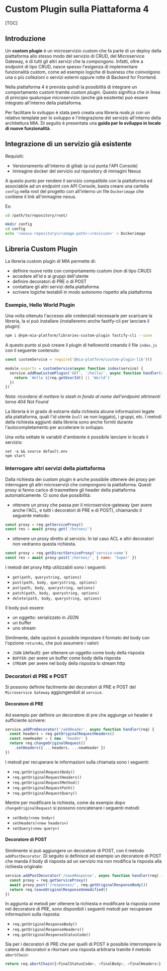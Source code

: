 # Custom Plugin sulla Piattaforma 4

[TOC]

## Introduzione

Un **custom plugin** è un microservizio custom che fa parte di un deploy della piattaforma
allo stesso modo del servizio di CRUD, del Microservice Gateway, e di tutti gli altri servizi che la compongono. Infatti, oltre a endpoint di tipo CRUD, nasce spesso l'esigenza di implementare funzionalità custom, come ad esempio logiche di business che coinvolgono una o più collezioni o servizi esterni oppure rotte di Backend for Frontend.


Nella piattaforma 4 è prevista quindi la possibilità di integrare un comportamento custom tramite _custom plugin_. Questo significa che in linea di principio qualunque microservizio (anche già esistente) può essere integrato all'interno della piattaforma.

Per facilitare lo sviluppo è stata però creata una libreria _node.js_ con un relativo template per lo sviluppo e l'integrazione del servizio all'interno della architettura MIA.
Di seguito è presentata una **guida per lo sviluppo in locale di nuove funzionalità**.

## Integrazione di un servizio già esistente

Requisiti:

* Versionamento all'interno di gitlab (a cui punta l'API Console)
* Immagine docker del servizio sul repository di immagini Nexus

A questo punto per rendere il servizio compatibile con la piattaforma ed associabile ad un endpoint con API Console, basta creare una cartella `config` nella root del progetto con all'interno un file `Dockerimage` che contiene il link all'immagine nexus.

Es:
```bash
cd /path/to/repository/root/

mkdir config
cd config
echo '<nexus-repository>/<image-path>:<revision>' > Dockerimage
```

## Libreria Custom Plugin

La libreria custom plugin di MIA permette di:

* definire nuove rotte con comportamento custom (non di tipo CRUD)
* accedere all'id e ai gruppi dell'utente
* definire decoratori di PRE o di POST
* contattare gli altri servizi della piattaforma
* scrivere logiche testabili in modo autonomo rispetto alla piattaforma

### Esempio, Hello World Plugin

Una volta ottenuto l'accesso alle credenziali necessarie per scaricare la libreria, la si può installare (installeremo anche fastify-cli per lanciare il plugin):
```bash
npm i @npm-mia-platform/libraries-custom-plugin fastify-cli --save
```

A questo punto si può creare il plugin di helloworld creando il file `index.js` con il seguente contenuto:
```js
const customService = require('@mia-platform/custom-plugin-lib')()

module.exports = customService(async function index(service) {
  service.addRawCustomPlugin('GET', '/hello/', async function handler(req) {
    return `Hello ${req.getUserId() || 'World'}`
  })
})
```

*Nota: ricordarsi di mettere lo slash in fondo al nome dell'endpoint altrimenti torna 404 Not Found*

La libreria è in grado di estrarre dalla richiesta alcune informazioni legate alla piattaforma, quali l'id utente (`null` se non loggato), i gruppi, etc.
I metodi della richiesta aggiunti dalla libreria sono anche forniti durante l'autocompletamento per accelerare lo sviluppo.

Una volta settate le variabili d'ambiente è possibile lanciare in locale il servizio:
```
set -a && source default.env
npm start
```

### Interrogare altri servizi della piattaforma
Dalla richiesta dei custom plugin è anche possibile ottenere dei proxy per interrogare gli altri microservizi che compongono la piattaforma.
Questi proxy si fanno carico di trasmettere gli header della piattaforma automaticamente.
Ci sono due possibilità:

* ottenere un proxy che passa per il microservice-gateway (per avere anche l'ACL, e tutti i decoratori di PRE e di POST), chiamando il seguente metodo:
```js
const proxy = req.getServiceProxy()
const res = await proxy.get('/heroes/')
```
* ottenere un proxy diretto al servizio. In tal caso ACL e altri decoratori non vedranno questa richiesta.
```js
const proxy = req.getDirectServiceProxy('service-name')
const res = await proxy.post('/heroes/', { name: 'Super' })
```

I metodi del proxy http utilizzabili sono i seguenti:

* `get(path, querystring, options)`
* `post(path, body, querystring, options)`
* `put(path, body, querystring, options)`
* `patch(path, body, querystring, options)`
* `delete(path, body, querystring, options)`

Il body può essere:

* un oggetto: serializzato in JSON
* un buffer
* uno stream

Similmente, dalle opzioni è possibile impostare il formato del body con l'opzione `returnAs`, che può assumere i valori:

* `JSON` (default): per ottenere un oggetto come body della risposta
* `BUFFER`: per avere un buffer come body della risposta
* `STREAM`: per avere nel body della risposta lo stream http

### Decoratori di PRE e POST

Si possono definire facilmente dei decoratori di PRE e POST del `Microservice Gateway` aggiungendoli al `service`.

#### Decoratore di PRE
Ad esempio per definire un decoratore di pre che aggiunge un header è sufficiente scrivere:
```js
service.addPreDecorator('/addHeader', async function handler(req) {
  const headers = req.getOriginalRequestHeaders()
  const newHeader = { new: 'header' }
  return req.changeOriginalRequest()
    .setHeaders({ ...headers, ...newHeader })
})
```

I metodi per recuperare le informazioni sulla chiamata sono i seguenti:

* `req.getOriginalRequestBody()`
* `req.getOriginalRequestHeaders()`
* `req.getOriginalRequestMethod()`
* `req.getOriginalRequestPath()`
* `req.getOriginalRequestQuery()`


Mentre per modificare la richiesta, come da esempio dopo `changeOriginalRequest` si possono concatenare i seguenti metodi:

* `setBody(<new body>)`
* `setHeaders(<new headers>)`
* `setQuery(<new query>)`

#### Decoratore di POST
Similmente si può aggiungere un decoratore di POST, con il metodo `addPostDecorator`.
Di seguito si definisce ad esempio un decoratore di POST che manda il body di risposta ad un servizio ma non modifica la risposta alla richiesta originale:

```js
service.addPostDecorator('/saveResponse', async function handler(req) {
  const proxy = req.getServiceProxy()
  await proxy.post('/responses/', req.getOriginalResponseBody())
  return req.leaveOriginalResponseUnmodified()
})
```

In aggiunta ai metodi per ottenere la richiesta e modificare la risposta come nel decoratore di PRE, sono disponibili i seguenti metodi per recuperare informazioni sulla risposta:

* `req.getOriginalResponseBody()`
* `req.getOriginalResponseHeaders()`
* `req.getOriginalResponseStatusCode()`

Sia per i decoratori di PRE che per quelli di POST è possibile interrompere la catena di decoratori e ritornare una risposta arbitraria tramite il metodo `abortChain`:

```js
return req.abortChain({<finalStatusCode>, <finalBody>, <finalHeaders>})
```

